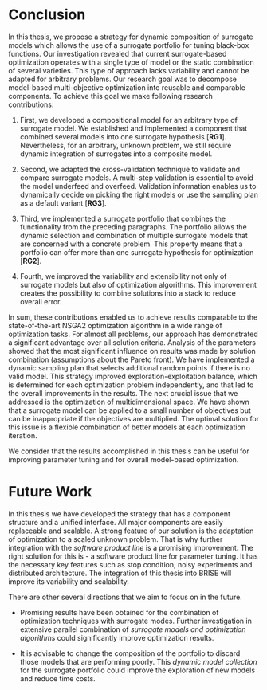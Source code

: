Conclusion
==========

In this thesis, we propose a strategy for dynamic composition of
surrogate models which allows the use of a surrogate portfolio for
tuning black-box functions. Our investigation revealed that current
surrogate-based optimization operates with a single type of model or the
static combination of several varieties. This type of approach lacks
variability and cannot be adapted for arbitrary problems. Our research
goal was to decompose model-based multi-objective optimization into
reusable and comparable components. To achieve this goal we make
following research contributions:

1.  First, we developed a compositional model for an arbitrary type of
    surrogate model. We established and implemented a component that
    combined several models into one surrogate hypothesis \[**RG1**\].
    Nevertheless, for an arbitrary, unknown problem, we still require
    dynamic integration of surrogates into a composite model.

2.  Second, we adapted the cross-validation technique to validate and
    compare surrogate models. A multi-step validation is essential to
    avoid the model underfeed and overfeed. Validation information
    enables us to dynamically decide on picking the right models or use
    the sampling plan as a default variant \[**RG3**\].

3.  Third, we implemented a surrogate portfolio that combines the
    functionality from the preceding paragraphs. The portfolio allows
    the dynamic selection and combination of multiple surrogate models
    that are concerned with a concrete problem. This property means that
    a portfolio can offer more than one surrogate hypothesis for
    optimization \[**RG2**\].

4.  Fourth, we improved the variability and extensibility not only of
    surrogate models but also of optimization algorithms. This
    improvement creates the possibility to combine solutions into a
    stack to reduce overall error.

In sum, these contributions enabled us to achieve results comparable to
the state-of-the-art NSGA2 optimization algorithm in a wide range of
optimization tasks. For almost all problems, our approach has
demonstrated a significant advantage over all solution criteria.
Analysis of the parameters showed that the most significant influence on
results was made by solution combination (assumptions about the Pareto
front). We have implemented a dynamic sampling plan that selects
additional random points if there is no valid model. This strategy
improved exploration-exploitation balance, which is determined for each
optimization problem independently, and that led to the overall
improvements in the results. The next crucial issue that we addressed is
the optimization of multidimensional space. We have shown that a
surrogate model can be applied to a small number of objectives but can
be inappropriate if the objectives are multiplied. The optimal solution
for this issue is a flexible combination of better models at each
optimization iteration.

We consider that the results accomplished in this thesis can be useful
for improving parameter tuning and for overall model-based optimization.

Future Work 
===========

In this thesis we have developed the strategy that has a component
structure and a unified interface. All major components are easily
replaceable and scalable. A strong feature of our solution is the
adaptation of optimization to a scaled unknown problem. That is why
further integration with the *software product line* is a promising
improvement. The right solution for this is - a software product line
for parameter tuning. It has the necessary key features such as stop
condition, noisy experiments and distributed architecture. The
integration of this thesis into BRISE will improve its variability and
scalability.

There are other several directions that we aim to focus on in the
future.

-   Promising results have been obtained for the combination of
    optimization techniques with surrogate modes. Further investigation
    in extensive parallel combination of *surrogate models and
    optimization algorithms* could significantly improve optimization
    results.

-   It is advisable to change the composition of the portfolio to
    discard those models that are performing poorly. This *dynamic model
    collection* for the surrogate portfolio could improve the
    exploration of new models and reduce time costs.
